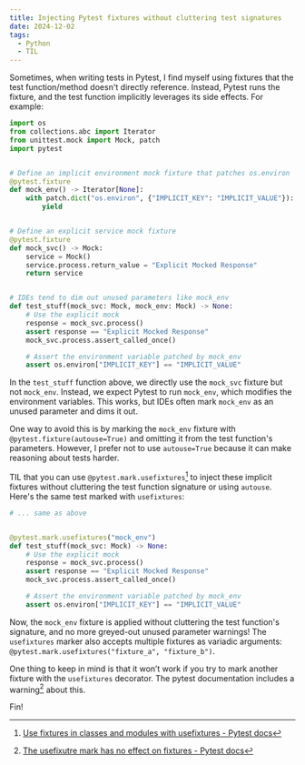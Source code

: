 ```yaml
---
title: Injecting Pytest fixtures without cluttering test signatures
date: 2024-12-02
tags:
  - Python
  - TIL
---
```


Sometimes, when writing tests in Pytest, I find myself using fixtures that the test
function/method doesn't directly reference. Instead, Pytest runs the fixture, and the test
function implicitly leverages its side effects. For example:

```python
import os
from collections.abc import Iterator
from unittest.mock import Mock, patch
import pytest


# Define an implicit environment mock fixture that patches os.environ
@pytest.fixture
def mock_env() -> Iterator[None]:
    with patch.dict("os.environ", {"IMPLICIT_KEY": "IMPLICIT_VALUE"}):
        yield


# Define an explicit service mock fixture
@pytest.fixture
def mock_svc() -> Mock:
    service = Mock()
    service.process.return_value = "Explicit Mocked Response"
    return service


# IDEs tend to dim out unused parameters like mock_env
def test_stuff(mock_svc: Mock, mock_env: Mock) -> None:
    # Use the explicit mock
    response = mock_svc.process()
    assert response == "Explicit Mocked Response"
    mock_svc.process.assert_called_once()

    # Assert the environment variable patched by mock_env
    assert os.environ["IMPLICIT_KEY"] == "IMPLICIT_VALUE"
```

In the `test_stuff` function above, we directly use the `mock_svc` fixture but not
`mock_env`. Instead, we expect Pytest to run `mock_env`, which modifies the environment
variables. This works, but IDEs often mark `mock_env` as an unused parameter and dims it
out.

One way to avoid this is by marking the `mock_env` fixture with
`@pytest.fixture(autouse=True)` and omitting it from the test function's parameters.
However, I prefer not to use `autouse=True` because it can make reasoning about tests
harder.

TIL that you can use `@pytest.mark.usefixtures`[^1] to inject these implicit fixtures
without cluttering the test function signature or using `autouse`. Here's the same test
marked with `usefixtures`:

```python
# ... same as above


@pytest.mark.usefixtures("mock_env")
def test_stuff(mock_svc: Mock) -> None:
    # Use the explicit mock
    response = mock_svc.process()
    assert response == "Explicit Mocked Response"
    mock_svc.process.assert_called_once()

    # Assert the environment variable patched by mock_env
    assert os.environ["IMPLICIT_KEY"] == "IMPLICIT_VALUE"
```

Now, the `mock_env` fixture is applied without cluttering the test function's signature, and
no more greyed-out unused parameter warnings! The `usefixtures` marker also accepts multiple
fixtures as variadic arguments: `@pytest.mark.usefixtures("fixture_a", "fixture_b")`.

One thing to keep in mind is that it won’t work if you try to mark another fixture with the
`usefixtures` decorator. The pytest documentation includes a warning[^2] about this.

Fin!

[^1]:
    [Use fixtures in classes and modules with usefixtures - Pytest docs](https://docs.pytest.org/en/7.1.x/how-to/fixtures.html#usefixtures)

[^2]:
    [The usefixutre mark has no effect on fixtures - Pytest docs](https://docs.pytest.org/en/7.1.x/how-to/fixtures.html#usefixtures:~:text=usefixtures%20%3D%20cleandir-,Warning,-Note%20this%20mark)
